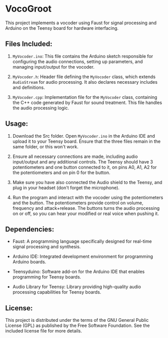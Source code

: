 # VocoGroot

This project implements a vocoder using Faust for signal processing and Arduino on the Teensy board for hardware interfacing.

## Files Included:

1. `MyVocoder.ino`: This file contains the Arduino sketch responsible for configuring the audio connections, setting up parameters, and managing input/output for the vocoder.

2. `MyVocoder.h`: Header file defining the `MyVocoder` class, which extends `AudioStream` for audio processing. It also declares necessary includes and definitions.

3. `MyVocoder.cpp`: Implementation file for the `MyVocoder` class, containing the C++ code generated by Faust for sound treatment. This file handles the audio processing logic.

## Usage:

1. Download the Src folder. Open `MyVocoder.ino` in the Arduino IDE and upload it to your Teensy board. Ensure that the three files remain in the same folder, or this won't work.

2. Ensure all necessary connections are made, including audio input/output and any additional controls. The Teensy should have 3 potentiometers and one button connected to it, on pins A0, A1, A2 for the potentiometers and on pin 0 for the button.

3. Make sure you have also connected the Audio shield to the Teensy, and plug in your headset (don't forget the microphone).

4. Run the program and interact with the vocoder using the potentiometers and the button. The potentiometers provide control on volume, frequency and attack+release. The buttons turns the audio processing on or off, so you can hear your modified or real voice when pushing it.

## Dependencies:

- Faust: A programming language specifically designed for real-time signal processing and synthesis.

- Arduino IDE: Integrated development environment for programming Arduino boards.

- Teensyduino: Software add-on for the Arduino IDE that enables programming for Teensy boards.

- Audio Library for Teensy: Library providing high-quality audio processing capabilities for Teensy boards.

## License:

This project is distributed under the terms of the GNU General Public License (GPL) as published by the Free Software Foundation. See the included license file for more details.
